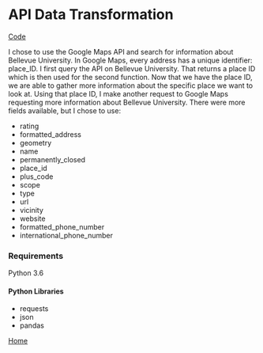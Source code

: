 # API Data Transformation 

[Code](https://github.com/danjsiegel/Portfolio/tree/master/project%205)

I chose to use the Google Maps API and search for information about Bellevue University. In Google Maps, every address has a unique identifier: place_ID. I first query the API on Bellevue University. That returns a place ID which is then used for the second function. Now that we have the place ID, we are able to gather more information about the specific place we want to look at. Using that place ID, I make another request to Google Maps requesting more information about Bellevue University. There were more fields available, but I chose to use:

* rating
* formatted_address
* geometry
* name
* permanently_closed
* place_id
* plus_code
* scope
* type
* url
* vicinity
* website
* formatted_phone_number
* international_phone_number

### Requirements

Python 3.6 

#### Python Libraries
* requests
* json
* pandas

[Home](https://danjsiegel.github.io/Portfolio/)